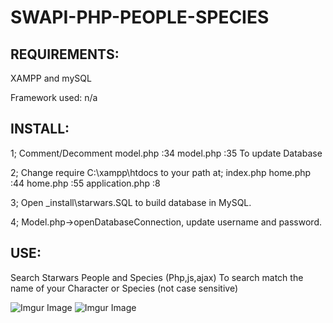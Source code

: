 # SWAPI-PHP-PEOPLE-SPECIES

REQUIREMENTS:
-------------

XAMPP and mySQL

Framework used: n/a


INSTALL:
-------------

1;
Comment/Decomment 
model.php :34 
model.php :35 
To update Database

2;
Change require C:\xampp\htdocs to your path at;
index.php 
home.php :44 
home.php :55 
application.php :8

3;
Open _install\starwars.SQL to build database in MySQL.

4;
Model.php->openDatabaseConnection, update username and password.

USE:
-------------

Search Starwars People and Species (Php,js,ajax)
To search match the name of your Character or Species (not case sensitive)

![Imgur Image](https://i.imgur.com/SPY44zy.jpg)
![Imgur Image](https://imgur.com/Wp51PRn.jpg)
